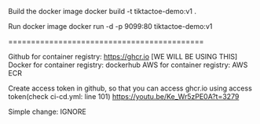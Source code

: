 Build the docker image
docker build -t tiktactoe-demo:v1 .

Run docker image
docker run -d -p 9099:80 tiktactoe-demo:v1

===========================================

Github for container registry: https://ghcr.io [WE WILL BE USING THIS]
Docker for container registry: dockerhub
AWS for container registry: AWS ECR

Create access token in github, so that you can access ghcr.io using access token(check ci-cd.yml: line 101)
https://youtu.be/Ke_Wr5zPE0A?t=3279


Simple change: IGNORE
